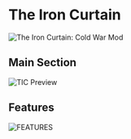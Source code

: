 # The Iron Curtain

![The Iron Curtain: Cold War Mod](https://github.com/GDKAYKY/The-Iron-Curt/assets/1895045/ac79607f-548b-453-8673-169b7767282f)

## Main Section

![TIC Preview](https://github.com/GDKAYKY/The-Iron-Curtain/assets/108950475/cff53bd6-9b9c-4a95-b894-20cbeade7aa2)

## Features

![FEATURES](https://github.com/GDKAYKY/The-Iron-Curtain/assets/108950475/d80ae238-7343-40bf-8200-e27d2eece330)
